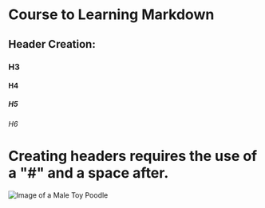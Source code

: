 # Course to Learning Markdown
## Header Creation:
### H3
#### H4
##### H5
###### H6
# Creating headers requires the use of a "#" and a space after.
![Image of a Male Toy Poodle](https://cdn05.zipify.com/_eJtr7ka2lVkSQu7bEjFnvs4fLI=/fit-in/3840x0/f849e8787ddf42ad9ce871ee7521a5f1/pot013-blog-hero-horizontal-59.jpeg)
